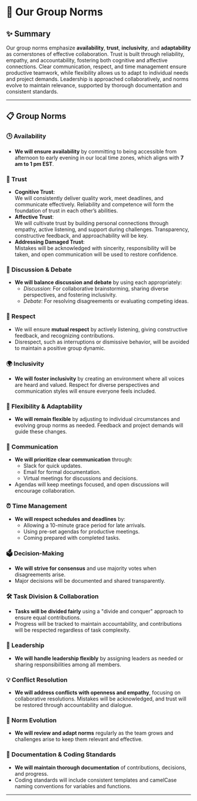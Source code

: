 # 🌟 Our Group Norms
<!-- group norms summary -->

## ✨ Summary  

Our group norms emphasize **availability**, **trust**, **inclusivity**, and **adaptability** as cornerstones of effective collaboration. Trust is built through reliability, empathy, and accountability, fostering both cognitive and affective connections. Clear communication, respect, and time management ensure productive teamwork, while flexibility allows us to adapt to individual needs and project demands. Leadership is approached collaboratively, and norms evolve to maintain relevance, supported by thorough documentation and consistent standards.

---
<!-- group norms list -->
## 📋 Group Norms  

### 🕒 Availability  

- **We will ensure availability** by committing to being accessible from afternoon to early evening in our local time zones, which aligns with **7 am to 1 pm EST**.

### 🤝 Trust  

- **Cognitive Trust**:  
  We will consistently deliver quality work, meet deadlines, and communicate effectively. Reliability and competence will form the foundation of trust in each other’s abilities.  
- **Affective Trust**:  
  We will cultivate trust by building personal connections through empathy, active listening, and support during challenges. Transparency, constructive feedback, and approachability will be key.  
- **Addressing Damaged Trust**:  
  Mistakes will be acknowledged with sincerity, responsibility will be taken, and open communication will be used to restore confidence.

### 💬 Discussion & Debate  

- **We will balance discussion and debate** by using each appropriately:  
  - *Discussion*: For collaborative brainstorming, sharing diverse perspectives, and fostering inclusivity.  
  - *Debate*: For resolving disagreements or evaluating competing ideas.  

### 🙌 Respect  

- We will ensure **mutual respect** by actively listening, giving constructive feedback, and recognizing contributions.  
- Disrespect, such as interruptions or dismissive behavior, will be avoided to maintain a positive group dynamic.

### 🌍 Inclusivity  

- **We will foster inclusivity** by creating an environment where all voices are heard and valued. Respect for diverse perspectives and communication styles will ensure everyone feels included.

### 🔄 Flexibility & Adaptability  

- **We will remain flexible** by adjusting to individual circumstances and evolving group norms as needed. Feedback and project demands will guide these changes.

### 📢 Communication  

- **We will prioritize clear communication** through:  
  - Slack for quick updates.  
  - Email for formal documentation.  
  - Virtual meetings for discussions and decisions.  
- Agendas will keep meetings focused, and open discussions will encourage collaboration.

### ⏰ Time Management  

- **We will respect schedules and deadlines** by:  
  - Allowing a 10-minute grace period for late arrivals.  
  - Using pre-set agendas for productive meetings.  
  - Coming prepared with completed tasks.

### 🗳️ Decision-Making  

- **We will strive for consensus** and use majority votes when disagreements arise.  
- Major decisions will be documented and shared transparently.

### 🛠️ Task Division & Collaboration  

- **Tasks will be divided fairly** using a "divide and conquer" approach to ensure equal contributions.  
- Progress will be tracked to maintain accountability, and contributions will be respected regardless of task complexity.

### 🔗 Leadership  

- **We will handle leadership flexibly** by assigning leaders as needed or sharing responsibilities among all members.

### 💡 Conflict Resolution  

- **We will address conflicts with openness and empathy**, focusing on collaborative resolutions. Mistakes will be acknowledged, and trust will be restored through accountability and dialogue.

### 🚀 Norm Evolution  

- **We will review and adapt norms** regularly as the team grows and challenges arise to keep them relevant and effective.

### 📝 Documentation & Coding Standards  

- **We will maintain thorough documentation** of contributions, decisions, and progress.  
- Coding standards will include consistent templates and camelCase naming conventions for variables and functions.

---
